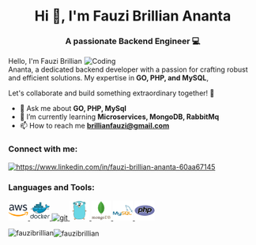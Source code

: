 <h1 align="center">Hi 👋, I'm Fauzi Brillian Ananta</h1>
<h3 align="center">A passionate Backend Engineer 💻</h3>
<img align="right" alt="Coding" width="350" src="https://cdn.dribbble.com/users/2401141/screenshots/5487982/media/9a946a4bf36643b0b9c7ece0eb478f83.gif">

Hello, I'm Fauzi Brillian Ananta, a dedicated backend developer with a passion for crafting robust and efficient solutions. My expertise in **GO, PHP, and MySQL**,

Let's collaborate and build something extraordinary together! 🚀
<br>
- 💬 Ask me about **GO, PHP, MySql**
- 🌱 I’m currently learning **Microservices, MongoDB, RabbitMq**
- 📫 How to reach me **brillianfauzi@gmail.com**

<h3 align="left">Connect with me:</h3>
<p align="left">
<a href="https://linkedin.com/in/fauzi-brillian-ananta-60aa67145" target="blank"><img align="center" src="https://raw.githubusercontent.com/rahuldkjain/github-profile-readme-generator/master/src/images/icons/Social/linked-in-alt.svg" alt="https://www.linkedin.com/in/fauzi-brillian-ananta-60aa67145" height="30" width="40" /></a>
</p>

<h3 align="left">Languages and Tools:</h3>
<p align="left"> <a href="https://aws.amazon.com" target="_blank" rel="noreferrer"> <img src="https://raw.githubusercontent.com/devicons/devicon/master/icons/amazonwebservices/amazonwebservices-original-wordmark.svg" alt="aws" width="40" height="40"/> </a> <a href="https://www.docker.com/" target="_blank" rel="noreferrer"> <img src="https://raw.githubusercontent.com/devicons/devicon/master/icons/docker/docker-original-wordmark.svg" alt="docker" width="40" height="40"/> </a> <a href="https://git-scm.com/" target="_blank" rel="noreferrer"> <img src="https://www.vectorlogo.zone/logos/git-scm/git-scm-icon.svg" alt="git" width="40" height="40"/> </a> <a href="https://golang.org" target="_blank" rel="noreferrer"> <img src="https://raw.githubusercontent.com/devicons/devicon/master/icons/go/go-original.svg" alt="go" width="40" height="40"/> </a> <a href="https://www.mongodb.com/" target="_blank" rel="noreferrer"> <img src="https://raw.githubusercontent.com/devicons/devicon/master/icons/mongodb/mongodb-original-wordmark.svg" alt="mongodb" width="40" height="40"/> </a> <a href="https://www.mysql.com/" target="_blank" rel="noreferrer"> <img src="https://raw.githubusercontent.com/devicons/devicon/master/icons/mysql/mysql-original-wordmark.svg" alt="mysql" width="40" height="40"/> </a> <a href="https://www.php.net" target="_blank" rel="noreferrer"> <img src="https://raw.githubusercontent.com/devicons/devicon/master/icons/php/php-original.svg" alt="php" width="40" height="40"/> </a> </p> <p><img align="left" src="https://github-readme-stats.vercel.app/api/top-langs?username=fauzibrillian&show_icons=true&locale=en&layout=compact" alt="fauzibrillian" /></p><p><img align="center" src="https://github-readme-stats.vercel.app/api?username=fauzibrillian&show_icons=true&locale=en" alt="fauzibrillian" /></p>
